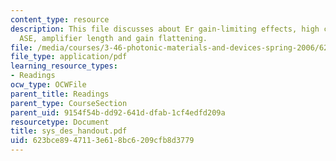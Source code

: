 ```yaml
---
content_type: resource
description: This file discusses about Er gain-limiting effects, high concentration,
  ASE, amplifier length and gain flattening.
file: /media/courses/3-46-photonic-materials-and-devices-spring-2006/623bce8947113e618bc6209cfb8d3779_sys_des_handout.pdf
file_type: application/pdf
learning_resource_types:
- Readings
ocw_type: OCWFile
parent_title: Readings
parent_type: CourseSection
parent_uid: 9154f54b-dd92-641d-dfab-1cf4edfd209a
resourcetype: Document
title: sys_des_handout.pdf
uid: 623bce89-4711-3e61-8bc6-209cfb8d3779
---
```

